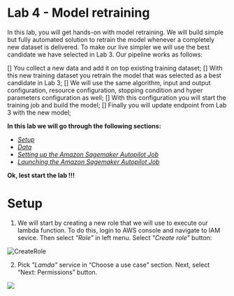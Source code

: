 # Lab 4 - Model retraining

In this lab, you will get hands-on with model retraining. We will build simple but fully automated solution to retrain the model whenever a completely new dataset is delivered. To make our live simpler we will use the best candidate we have selected in Lab 3. Our pipeline works as follows:

[] You collect a new data and add it on top existing training dataset;
[] With this new training dataset you retrain the model that was selected as a best candidate in Lab 3;
[] We will use the same algorithm, input and output configuration, resource configuration, stopping condition and hyper parameters configuration as well;
[] With this configuration you will start the training job and build the model;
[] Finally you will update endpoint from Lab 3 with the new model;  
  
**In this lab we will go through the following sections:**

- [_Setup_](https://github.com/pawelmoniewski/AmazonSagemakerWorkshop/blob/main/Lab%203/README.md#setup)
- [_Data_](https://github.com/pawelmoniewski/AmazonSagemakerWorkshop/blob/main/Lab%203/README.md#data)
- [_Setting up the Amazon Sagemaker Autopilot Job_](https://github.com/pawelmoniewski/AmazonSagemakerWorkshop/blob/main/Lab%203/README.md#setting-up-the-amazon-sagemaker-autopilot-job)
- [_Launching the Amazon Sagemaker Autopilot Job_](https://github.com/pawelmoniewski/AmazonSagemakerWorkshop/blob/main/Lab%203/README.md#launching-the-amazon-sagemaker-autopilot-job)


**Ok, lest start the lab !!!**

# Setup

1. We will start by creating a new role that we will use to execute our lambda function. To do this, login to AWS console and navigate to IAM sevice. Then select _"Role"_ in left menu. Select _"Create role"_ button:  
  
![CreateRole](https://user-images.githubusercontent.com/36265995/103634459-60c92780-4f47-11eb-8e03-218bedaf60b1.png)
    
  
2. Pick _"Lamda"_ service in “Choose a use case” section. Next, select “Next: Permissions” button.  
  
  ![](https://user-images.githubusercontent.com/36265995/102612322-cee0b280-4130-11eb-9557-b58c668c86d6.png)
  

